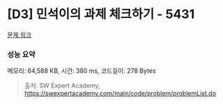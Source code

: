 # [D3] 민석이의 과제 체크하기 - 5431 

[문제 링크](https://swexpertacademy.com/main/code/problem/problemDetail.do?contestProbId=AWVl3rWKDBYDFAXm) 

### 성능 요약

메모리: 64,588 KB, 시간: 380 ms, 코드길이: 278 Bytes



> 출처: SW Expert Academy, https://swexpertacademy.com/main/code/problem/problemList.do